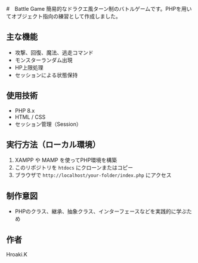 #　Battle Game
簡易的なドラクエ風ターン制のバトルゲームです。PHPを用いてオブジェクト指向の練習として作成しました。

## 主な機能
- 攻撃、回復、魔法、逃走コマンド
- モンスターランダム出現
- HP上限処理
- セッションによる状態保持

## 使用技術
- PHP 8.x
- HTML / CSS
- セッション管理（Session）

## 実行方法（ローカル環境）
1. XAMPP や MAMP を使ってPHP環境を構築
2. このリポジトリを `htdocs` にクローンまたはコピー
3. ブラウザで `http://localhost/your-folder/index.php` にアクセス

## 制作意図
- PHPのクラス、継承、抽象クラス、インターフェースなどを実践的に学ぶため

## 作者
Hroaki.K
